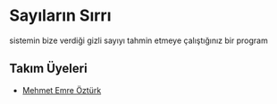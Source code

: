 # Sayıların Sırrı

sistemin bize verdiği gizli sayıyı tahmin etmeye çalıştığınız bir program

## Takım Üyeleri

  -  [Mehmet Emre Öztürk](https://github.com/darkking928)
